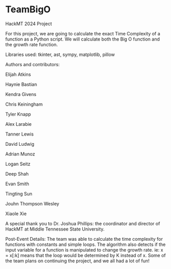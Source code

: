 # TeamBigO
HackMT 2024 Project

For this project, we are going to calculate the exact Time Complexity of a function as a Python script.
We will calculate both the Big O function and the growth rate function.

Libraries used: tkinter, ast, sympy, matplotlib, pillow

Authors and contributors: 

  Elijah Atkins
  
  Haynie Bastian
  
  Kendra Givens
  
  Chris Keiningham
  
  Tyler Knapp
  
  Alex Larabie
  
  Tanner Lewis
  
  David Ludwig
  
  Adrian Munoz
  
  Logan Seitz
  
  Deep Shah
  
  Evan Smith
  
  Tingting Sun
  
  Jouhn Thompson Wesley
  
  Xiaole Xie

  

A special thank you to Dr. Joshua Phillips: the coordinator and director of HackMT at Middle Tennessee State University.


Post-Event Details:
  The team was able to calculate the time complexity for functions with constants and simple loops. The algorithm also detects if the input variable for a function is manipulated to change the growth rate. ie: x = x[:k] means that the loop would be determined by K instead of x. Some of the team plans on continuing the project, and we all had a lot of fun!
